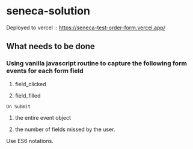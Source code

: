 # seneca-solution

Deployed to vercel :: https://seneca-test-order-form.vercel.app/

## What needs to be done

### Using vanilla javascript routine to capture the following form events for each form field

1. field_clicked

2. field_filled

`On Submit`

1. the entire event object

2. the number of fields missed by the user.

Use ES6 notations.
